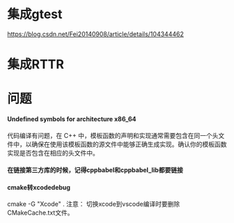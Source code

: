 # 集成gtest
https://blog.csdn.net/Fei20140908/article/details/104344462

# 集成RTTR


# 问题
#### Undefined symbols for architecture x86_64
代码编译有问题，在 C++ 中，模板函数的声明和实现通常需要包含在同一个头文件中，以确保在使用该模板函数的源文件中能够正确生成实现。确认你的模板函数实现是否包含在相应的头文件中。

#### 在链接第三方库的时候，记得cppbabel和cppbabel_lib都要链接

#### cmake转xcodedebug
cmake -G "Xcode" .
注意： 切换xcode到vscode编译时要删除CMakeCache.txt文件。


